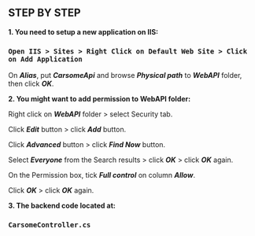 ## STEP BY STEP

**1. You need to setup a new application on IIS:**

### `Open IIS > Sites > Right Click on Default Web Site > Click on Add Application`

On ***Alias***, put ***CarsomeApi*** and browse ***Physical path*** to ***WebAPI*** folder, then click ***OK***.

**2. You might want to add permission to WebAPI folder:**

Right click on ***WebAPI*** folder > select Security tab.

Click ***Edit*** button > click ***Add*** button.

Click ***Advanced*** button > click ***Find Now*** button.

Select ***Everyone*** from the Search results > click ***OK*** > click ***OK*** again.

On the Permission box, tick ***Full control*** on column ***Allow***.

Click ***OK*** > click ***OK*** again.

**3. The backend code located at:**

### `CarsomeController.cs`
